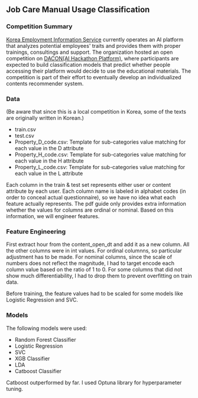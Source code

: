## Job Care Manual Usage Classification
### Competition Summary
[Korea Employment Information Service](http://www.keis.or.kr) currently operates an AI platform that analyzes potential employees' traits and provides them with proper trainings, consultings and support. The organization hosted an open competition on [DACON(AI Hackathon Platform)](https://dacon.io/competitions/official/235863/overview/description), where participants are expected to build classification models that predict whether people accessing their platform would decide to use the educational materials. The competition is part of their effort to eventually develop an individualized contents recommender system.

### Data
(Be aware that since this is a local competition in Korea, some of the texts are originally written in Korean.)
* train.csv
* test.csv
* Property_D_code.csv: Template for sub-categories value matching for each value in the D attribute 
* Property_H_code.csv: Template for sub-categories value matching for each value in the H attribute
* Property_L_code.csv: Template for sub-categories value matching for each value in the L attribute

Each column in the train & test set represents either user or content attribute by each user. Each column name is labeled in alphabet codes (in order to conceal actual questionnaire), so we have no idea what each feature actually represents. The pdf guide only provides extra information whether the values for columns are ordinal or nominal. Based on this information, we will engineer features. 

### Feature Engineering
First extract hour from the content_open_dt and add it as a new column. All the other columns were in int values. For ordinal columnns, so particular adjustment has to be made. For nominal columns, since the scale of numbers does not reflect the magnitude, I had to target encode each column value based on the ratio of 1 to 0. For some columns that did not show much differentiability, I had to drop them to prevent overfitting on train data. 

Before training, the feature values had to be scaled for some models like Logistic Regression and SVC.

### Models
The following models were used:
* Random Forest Classifier
* Logistic Regression
* SVC
* XGB Classifier
* LDA
* Catboost Classifier

Catboost outperformed by far. I used Optuna library for hyperparameter tuning.
